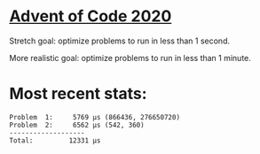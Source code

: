 # [Advent of Code 2020](https://adventofcode.com/2019)

Stretch goal: optimize problems to run in less than 1 second.

More realistic goal: optimize problems to run in less than 1 minute.

# Most recent stats:
```
Problem  1:     5769 μs (866436, 276650720)
Problem  2:     6562 μs (542, 360)
-------------------
Total:         12331 μs
```
